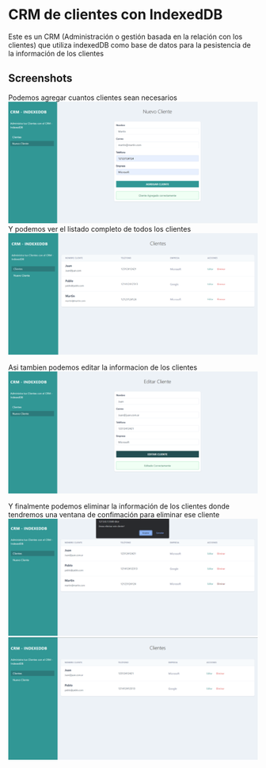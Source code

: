# CRM de clientes con IndexedDB
Este es un CRM (Administración o gestión basada en la relación con los clientes) que utiliza indexedDB como base de datos para la pesistencia de la información de los clientes

## Screenshots
Podemos agregar cuantos clientes sean necesarios 
![agregando clientes](./screenshots/Screenshot-1.png)
Y podemos ver el listado completo de todos los clientes
![listado clientes](./screenshots/Screenshot-2.png)

Asi tambien podemos editar la informacion de los clientes
![editando cliente](./screenshots/Screenshot-3.png)

Y finalmente podemos eliminar la información de los clientes donde tendremos una ventana de confimación para eliminar ese cliente
![eliminando cliente](./screenshots/Screenshot-4.png)
![eliminando cliente](./screenshots/Screenshot-5.png)